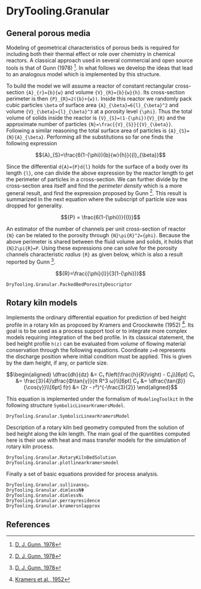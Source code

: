 # DryTooling.Granular

## General porous media

Modeling of geometrical characteristics of porous beds is required for including both their thermal effect or role over chemistry in chemical reactors. A classical approach used in several commercial and open source tools is that of Gunn (1978) [^Gunn1978]. In what follows we develop the ideas that lead to an analogous model which is implemented by this structure.

To build the model we will assume a reactor of constant rectangular cross-section ``{A}_{r}={b}{w}`` and volume ``{V}_{R}={b}{w}{h}``. Its cross-section perimeter is then ``{P}_{R}=2({b}+{w})``. Inside this reactor we randomly pack cubic particles ``\beta`` of surface area ``{A}_{\beta}=6{l}_{\beta}^2`` and volume ``{V}_{\beta}={l}_{\beta}^3`` at a porosity level ``{\phi}``. Thus the total volume of solids inside the reactor is ``{V}_{S}=(1-{\phi}){V}_{R}`` and the approximate number of particles ``{N}=\frac{{V}_{S}}{{V}_{\beta}}``. Following a similar reasoning the total surface area of particles is ``{A}_{S}={N}{A}_{\beta}``. Performing all the substitutions so far one finds the following expression

```math
{A}_{S}=\frac{6(1-{\phi}){b}{w}{h}}{{l}_{\beta}}
```

Since the differential ``d{A}={P}d{l}`` holds for the surface of a body over its length ``{l}``, one can divide the above expression by the reactor length to get the perimeter of particles in a cross-section. We can further divide by the cross-section area itself and find the *perimeter density* which is a more general result, and find the expression proposed by Gunn [^Gunn1978]. This result is summarized in the next equation where the subscript of particle size was dropped for generality.

```math
{P} = \frac{6(1-{\phi})}{{l}}
```

An estimator of the number of channels per unit cross-section of reactor ``{N}`` can be related to the porosity through ``{N}\pi{R}^2={phi}``. Because the above perimeter is shared between the fluid volume and solids, it holds that ``{N}2\pi{R}=P``. Using these expressions one can solve for the porosity channels characteristic *radius* ``{R}`` as given below, which is also a result reported by Gunn [^Gunn1978].

```math
{R}=\frac{{\phi}{l}}{3(1-{\phi})}
```

```@docs
DryTooling.Granular.PackedBedPorosityDescriptor
```

## Rotary kiln models

Implements the ordinary differential equation for prediction of bed height profile in a rotary kiln as proposed by Kramers and Croockewite (1952) [^Kramers1952]. Its goal is to be used as a process support tool or to integrate more complex models requiring integration of the bed profile. In its classical statement, the bed height profile ``h(z)`` can be evaluated from *volume* of flowing material conservation through the following equations. Coordinate ``z=0`` represents the discharge position where initial condition must be applied. This is given by the dam height, if any, or particle size.

```math
\begin{aligned}
\dfrac{dh}{dz} &= C₁ f\left(\frac{h}{R}\right) - C₂\\[6pt]
C₁             &= \frac{3}{4}\dfrac{Φ\tan{γ}}{π R^3 ω}\\[6pt]
C₂             &= \dfrac{\tan{β}}{\cos{γ}}\\[6pt]
f(r)           &= (2r - r²)^{-\frac{3}{2}}
\end{aligned}
```

This equation is implemented under the formalism of `ModelingToolkit` in the following structure `SymbolicLinearKramersModel`.

```@docs
DryTooling.Granular.SymbolicLinearKramersModel
```

Description of a rotary kiln bed geometry computed from the solution of bed height along the kiln length. The main goal of the quantities computed here is their use with heat and mass transfer models for the simulation of rotary kiln process.

```@docs
DryTooling.Granular.RotaryKilnBedSolution
DryTooling.Granular.plotlinearkramersmodel
```

Finally a set of basic equations provided for process analysis.

```@docs
DryTooling.Granular.sullivansηₘ
DryTooling.Granular.dimlessNΦ
DryTooling.Granular.dimlessNₖ
DryTooling.Granular.perrayresidence
DryTooling.Granular.kramersnlapprox
```

## References

[^Gunn1978]: [D. J. Gunn, 1978](https://doi.org/10.1016/0017-9310(78)90080-7)

[^Kramers1952]: [Kramers et al., 1952](https://doi.org/10.1016/0009-2509(52)87019-8)
